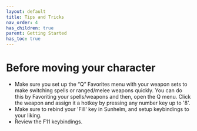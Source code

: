 ```yaml
---
layout: default
title: Tips and Tricks
nav_order: 4
has_children: true
parent: Getting Started
has_toc: true
---
```



# Before moving your character
- Make sure you set up the “Q” Favorites menu with your weapon sets to make switching spells or ranged/melee weapons quickly. You can do this by Favoriting your spells/weapons and then, open the Q menu. Click the weapon and assign it a hotkey by pressing any number key up to '8'.
- Make sure to rebind your 'Fill' key in Sunhelm, and setup keybindings to your liking.
- Review the F11 keybindings.
